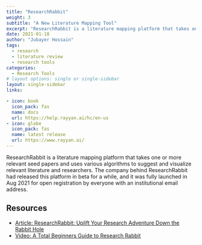 ```yaml
---
title: "ResearchRabbit"
weight: 3
subtitle: "A New Literature Mapping Tool"
excerpt: "ResearchRabbit is a literature mapping platform that takes one or more relevant seed papers and uses various algorithms to suggest and visualize relevant literature and researchers."
date: 2021-01-18
author: "Jubayer Hossain"
tags:
  - research 
  - literature review 
  - research tools 
categories:
  - Research Tools
# layout options: single or single-sidebar
layout: single-sidebar
links:

- icon: book
  icon_pack: fas
  name: docs
  url: https://help.rayyan.ai/hc/en-us
- icon: globe
  icon_pack: fas
  name: latest release
  url: https://www.rayyan.ai/
---
```


ResearchRabbit is a literature mapping platform that takes one or more relevant seed papers and uses various algorithms to suggest and visualize relevant literature and researchers. The company behind ResearchRabbit had released this platform in beta for a while, and it was fully launched in Aug 2021 for open registration by everyone with an institutional email address.

## Resources 
- [Article: ResearchRabbit: Uplift Your Research Adventure Down the Rabbit Hole](https://library.ust.hk/sc/researchrabbit/)
- [Video: A Total Beginners Guide to Research Rabbit](https://youtu.be/7yTs-jZygE0)

